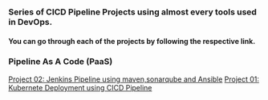 ### Series of CICD Pipeline Projects using almost every tools used in DevOps.

#### You can go through each of the projects by following the respective link.

### Pipeline As A Code (PaaS)


[Project 02: Jenkins Pipeline using maven,sonarqube and Ansible](https://github.com/saeedalig/Jenkins-Pipeline-using-maven-sonarqube-and-ansible.git)
[Project 01: Kubernete Deployment using CICD Pipeline](https://github.com/saeedalig/Kubernetes-Deployment-using-CICD-Pipeline.git)
